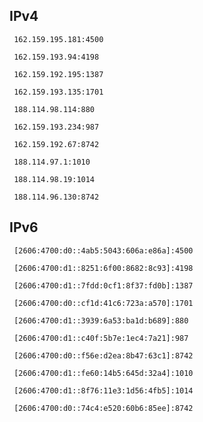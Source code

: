 ## IPv4
```
 162.159.195.181:4500
```
```
 162.159.193.94:4198
```
```
 162.159.192.195:1387
```
```
 162.159.193.135:1701
```
```
 188.114.98.114:880
```
```
 162.159.193.234:987
```
```
 162.159.192.67:8742
```
```
 188.114.97.1:1010
```
```
 188.114.98.19:1014
```
```
 188.114.96.130:8742
```

## IPv6
```
 [2606:4700:d0::4ab5:5043:606a:e86a]:4500
```
```
 [2606:4700:d1::8251:6f00:8682:8c93]:4198
```
```
 [2606:4700:d1::7fdd:0cf1:8f37:fd0b]:1387
```
```
 [2606:4700:d0::cf1d:41c6:723a:a570]:1701
```
```
 [2606:4700:d1::3939:6a53:ba1d:b689]:880
```
```
 [2606:4700:d1::c40f:5b7e:1ec4:7a21]:987
```
```
 [2606:4700:d0::f56e:d2ea:8b47:63c1]:8742
```
```
 [2606:4700:d1::fe60:14b5:645d:32a4]:1010
```
```
 [2606:4700:d1::8f76:11e3:1d56:4fb5]:1014
```
```
 [2606:4700:d0::74c4:e520:60b6:85ee]:8742
```

